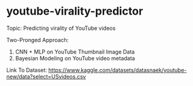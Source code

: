 # youtube-virality-predictor

Topic: Predicting virality of YouTube videos

Two-Pronged Approach:
1) CNN + MLP on YouTube Thumbnail Image Data
2) Bayesian Modeling on YouTube video metadata

Link To Dataset: https://www.kaggle.com/datasets/datasnaek/youtube-new/data?select=USvideos.csv

